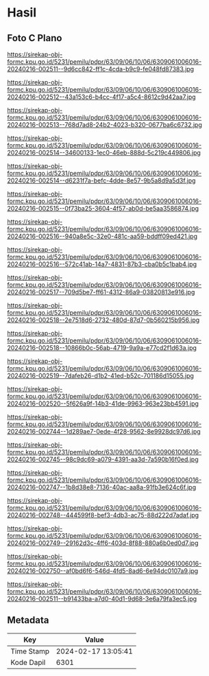 # Hasil

## Foto C Plano

https://sirekap-obj-formc.kpu.go.id/5231/pemilu/pdpr/63/09/06/10/06/6309061006016-20240216-002511--9d6cc842-ff1c-4cda-b9c9-fe048fd87383.jpg

https://sirekap-obj-formc.kpu.go.id/5231/pemilu/pdpr/63/09/06/10/06/6309061006016-20240216-002512--43a153c6-b4cc-4f17-a5c4-8612c9d42aa7.jpg

https://sirekap-obj-formc.kpu.go.id/5231/pemilu/pdpr/63/09/06/10/06/6309061006016-20240216-002513--768d7ad8-24b2-4023-b320-0677ba6c6732.jpg

https://sirekap-obj-formc.kpu.go.id/5231/pemilu/pdpr/63/09/06/10/06/6309061006016-20240216-002514--34600133-1ec0-46eb-888d-5c219c449806.jpg

https://sirekap-obj-formc.kpu.go.id/5231/pemilu/pdpr/63/09/06/10/06/6309061006016-20240216-002514--d6231f7a-befc-4dde-8e57-9b5a8d9a5d3f.jpg

https://sirekap-obj-formc.kpu.go.id/5231/pemilu/pdpr/63/09/06/10/06/6309061006016-20240216-002515--0f73ba25-3604-4f57-ab0d-be5aa3586874.jpg

https://sirekap-obj-formc.kpu.go.id/5231/pemilu/pdpr/63/09/06/10/06/6309061006016-20240216-002516--940a8e5c-32e0-481c-aa59-bddff09ed421.jpg

https://sirekap-obj-formc.kpu.go.id/5231/pemilu/pdpr/63/09/06/10/06/6309061006016-20240216-002516--572c41ab-14a7-4831-87b3-cba0b5c1bab4.jpg

https://sirekap-obj-formc.kpu.go.id/5231/pemilu/pdpr/63/09/06/10/06/6309061006016-20240216-002517--709d5be7-ff61-4312-86a9-03820813e916.jpg

https://sirekap-obj-formc.kpu.go.id/5231/pemilu/pdpr/63/09/06/10/06/6309061006016-20240216-002518--2e7518d6-2732-480d-87d7-0b560215b956.jpg

https://sirekap-obj-formc.kpu.go.id/5231/pemilu/pdpr/63/09/06/10/06/6309061006016-20240216-002518--10866b0c-56ab-4719-9a9a-e77cd2f1d63a.jpg

https://sirekap-obj-formc.kpu.go.id/5231/pemilu/pdpr/63/09/06/10/06/6309061006016-20240216-002519--7dafeb26-d1b2-41ed-b52c-701186d15055.jpg

https://sirekap-obj-formc.kpu.go.id/5231/pemilu/pdpr/63/09/06/10/06/6309061006016-20240216-002520--5f626a9f-14b3-41de-9963-963e23bb4591.jpg

https://sirekap-obj-formc.kpu.go.id/5231/pemilu/pdpr/63/09/06/10/06/6309061006016-20240216-002744--1d289ae7-0ede-4f28-9562-8e9928dc97d6.jpg

https://sirekap-obj-formc.kpu.go.id/5231/pemilu/pdpr/63/09/06/10/06/6309061006016-20240216-002745--98c9dc69-a079-4391-aa3d-7a590b16f0ed.jpg

https://sirekap-obj-formc.kpu.go.id/5231/pemilu/pdpr/63/09/06/10/06/6309061006016-20240216-002747--1b8d38e8-7136-40ac-aa8a-91fb3e624c6f.jpg

https://sirekap-obj-formc.kpu.go.id/5231/pemilu/pdpr/63/09/06/10/06/6309061006016-20240216-002748--444599f8-bef3-4db3-ac75-88d222d7adaf.jpg

https://sirekap-obj-formc.kpu.go.id/5231/pemilu/pdpr/63/09/06/10/06/6309061006016-20240216-002749--29162d3c-4ff6-403d-8f88-880a6b0ed0d7.jpg

https://sirekap-obj-formc.kpu.go.id/5231/pemilu/pdpr/63/09/06/10/06/6309061006016-20240216-002750--af0bd6f6-546d-4fd5-8ad6-6e94dc0107a9.jpg

https://sirekap-obj-formc.kpu.go.id/5231/pemilu/pdpr/63/09/06/10/06/6309061006016-20240216-002511--b91433ba-a7d0-40d1-9d68-3e6a79fa3ec5.jpg


## Metadata

| Key        | Value               |
| ---------- | ------------------- |
| Time Stamp | 2024-02-17 13:05:41 |
| Kode Dapil | 6301                |



